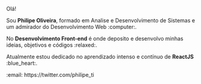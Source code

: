 <p>Olá!</p>
<p>Sou <strong>Philipe Oliveira</strong>, formado em Analise e Desenvolvimento de Sistemas e um admirador do Desenvolvimento Web :computer:.</p>
<p>No <strong>Desenvolvimento Front-end</strong> é onde deposito e desenvolvo minhas ideias, objetivos e códigos :relaxed:.</p>
<p>Atualmente estou dedicado no aprendizado intenso e contínuo de <strong>ReactJS</strong> :blue_heart:.</p>
<adress><span>:email:</span> https://twitter.com/philipe_ti</adress>
